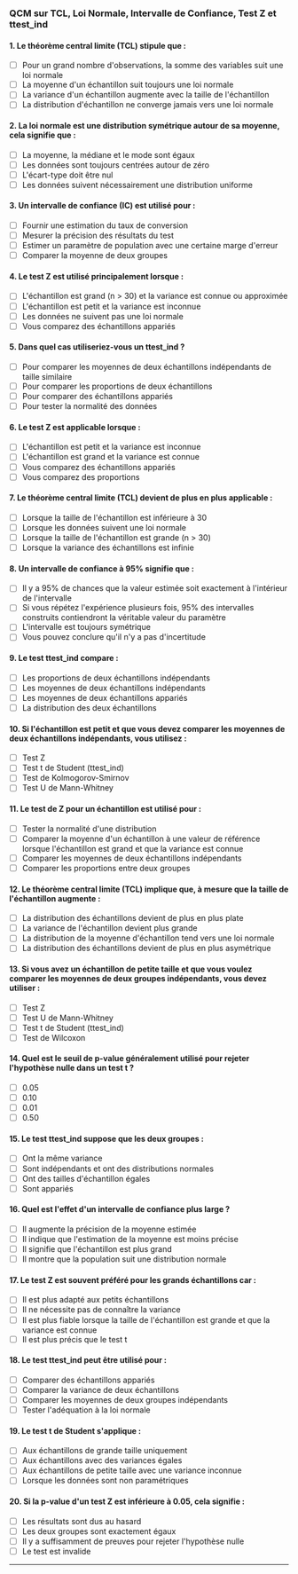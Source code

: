 ### **QCM sur TCL, Loi Normale, Intervalle de Confiance, Test Z et ttest_ind**

#### 1. Le **théorème central limite (TCL)** stipule que :
- [ ] Pour un grand nombre d'observations, la somme des variables suit une loi normale  
- [ ] La moyenne d'un échantillon suit toujours une loi normale  
- [ ] La variance d'un échantillon augmente avec la taille de l'échantillon  
- [ ] La distribution d'échantillon ne converge jamais vers une loi normale

#### 2. La loi normale est une distribution **symétrique** autour de sa **moyenne**, cela signifie que :
- [ ] La moyenne, la médiane et le mode sont égaux  
- [ ] Les données sont toujours centrées autour de zéro  
- [ ] L'écart-type doit être nul  
- [ ] Les données suivent nécessairement une distribution uniforme

#### 3. Un **intervalle de confiance** (IC) est utilisé pour :
- [ ] Fournir une estimation du taux de conversion  
- [ ] Mesurer la précision des résultats du test  
- [ ] Estimer un paramètre de population avec une certaine marge d'erreur  
- [ ] Comparer la moyenne de deux groupes

#### 4. Le **test Z** est utilisé principalement lorsque :
- [ ] L'échantillon est grand (n > 30) et la variance est connue ou approximée  
- [ ] L'échantillon est petit et la variance est inconnue  
- [ ] Les données ne suivent pas une loi normale  
- [ ] Vous comparez des échantillons appariés

#### 5. Dans quel cas utiliseriez-vous un **ttest_ind** ?
- [ ] Pour comparer les moyennes de deux échantillons indépendants de taille similaire  
- [ ] Pour comparer les proportions de deux échantillons  
- [ ] Pour comparer des échantillons appariés  
- [ ] Pour tester la normalité des données

#### 6. Le **test Z** est applicable lorsque :
- [ ] L'échantillon est petit et la variance est inconnue  
- [ ] L'échantillon est grand et la variance est connue  
- [ ] Vous comparez des échantillons appariés  
- [ ] Vous comparez des proportions

#### 7. Le **théorème central limite (TCL)** devient de plus en plus applicable :
- [ ] Lorsque la taille de l'échantillon est inférieure à 30  
- [ ] Lorsque les données suivent une loi normale  
- [ ] Lorsque la taille de l'échantillon est grande (n > 30)  
- [ ] Lorsque la variance des échantillons est infinie

#### 8. Un **intervalle de confiance à 95%** signifie que :
- [ ] Il y a 95% de chances que la valeur estimée soit exactement à l'intérieur de l'intervalle  
- [ ] Si vous répétez l'expérience plusieurs fois, 95% des intervalles construits contiendront la véritable valeur du paramètre  
- [ ] L'intervalle est toujours symétrique  
- [ ] Vous pouvez conclure qu'il n'y a pas d'incertitude

#### 9. Le test **ttest_ind** compare :
- [ ] Les proportions de deux échantillons indépendants  
- [ ] Les moyennes de deux échantillons indépendants  
- [ ] Les moyennes de deux échantillons appariés  
- [ ] La distribution des deux échantillons

#### 10. Si l'échantillon est petit et que vous devez comparer les moyennes de deux échantillons indépendants, vous utilisez :
- [ ] Test Z  
- [ ] Test t de Student (ttest_ind)  
- [ ] Test de Kolmogorov-Smirnov  
- [ ] Test U de Mann-Whitney

#### 11. Le **test de Z** pour un échantillon est utilisé pour :
- [ ] Tester la normalité d'une distribution  
- [ ] Comparer la moyenne d'un échantillon à une valeur de référence lorsque l'échantillon est grand et que la variance est connue  
- [ ] Comparer les moyennes de deux échantillons indépendants  
- [ ] Comparer les proportions entre deux groupes

#### 12. Le **théorème central limite (TCL)** implique que, à mesure que la taille de l'échantillon augmente :
- [ ] La distribution des échantillons devient de plus en plus plate  
- [ ] La variance de l'échantillon devient plus grande  
- [ ] La distribution de la moyenne d'échantillon tend vers une loi normale  
- [ ] La distribution des échantillons devient de plus en plus asymétrique

#### 13. Si vous avez un échantillon de petite taille et que vous voulez comparer les moyennes de deux groupes indépendants, vous devez utiliser :
- [ ] Test Z  
- [ ] Test U de Mann-Whitney  
- [ ] Test t de Student (ttest_ind)  
- [ ] Test de Wilcoxon

#### 14. Quel est le seuil de p-value généralement utilisé pour rejeter l'hypothèse nulle dans un test t ?
- [ ] 0.05  
- [ ] 0.10  
- [ ] 0.01  
- [ ] 0.50

#### 15. Le test **ttest_ind** suppose que les deux groupes :
- [ ] Ont la même variance  
- [ ] Sont indépendants et ont des distributions normales  
- [ ] Ont des tailles d'échantillon égales  
- [ ] Sont appariés

#### 16. Quel est l'effet d'un **intervalle de confiance plus large** ?
- [ ] Il augmente la précision de la moyenne estimée  
- [ ] Il indique que l'estimation de la moyenne est moins précise  
- [ ] Il signifie que l'échantillon est plus grand  
- [ ] Il montre que la population suit une distribution normale

#### 17. Le **test Z** est souvent préféré pour les grands échantillons car :
- [ ] Il est plus adapté aux petits échantillons  
- [ ] Il ne nécessite pas de connaître la variance  
- [ ] Il est plus fiable lorsque la taille de l'échantillon est grande et que la variance est connue  
- [ ] Il est plus précis que le test t

#### 18. Le test **ttest_ind** peut être utilisé pour :
- [ ] Comparer des échantillons appariés  
- [ ] Comparer la variance de deux échantillons  
- [ ] Comparer les moyennes de deux groupes indépendants  
- [ ] Tester l'adéquation à la loi normale

#### 19. Le test **t** de Student s'applique :
- [ ] Aux échantillons de grande taille uniquement  
- [ ] Aux échantillons avec des variances égales  
- [ ] Aux échantillons de petite taille avec une variance inconnue  
- [ ] Lorsque les données sont non paramétriques

#### 20. Si la p-value d'un test Z est inférieure à 0.05, cela signifie :
- [ ] Les résultats sont dus au hasard  
- [ ] Les deux groupes sont exactement égaux  
- [ ] Il y a suffisamment de preuves pour rejeter l'hypothèse nulle  
- [ ] Le test est invalide

---